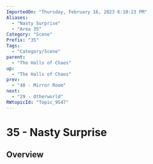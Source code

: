 ```yaml
---
ImportedOn: "Thursday, February 16, 2023 6:10:23 PM"
Aliases:
  - "Nasty Surprise"
  - "Area 35"
Category: "Scene"
Prefix: "35"
Tags:
  - "Category/Scene"
parent:
  - "The Halls of Chaos"
up:
  - "The Halls of Chaos"
prev:
  - "40 - Mirror Room"
next:
  - "29 - Otherworld"
RWtopicId: "Topic_9547"
---
```

# 35 - Nasty Surprise
## Overview
